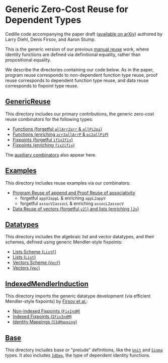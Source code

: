 Generic Zero-Cost Reuse for Dependent Types
===========================================

Cedille code accompanying the paper draft
([available on arXiv](https://arxiv.org/abs/1803.08150)) 
authored by Larry Diehl, Denis Firsov, and Aaron Stump.

This is the generic version of our
previous [manual reuse](https://github.com/larrytheliquid/zero-cost-coercions)
work, where identity functions are defined via definitional equality, 
rather than propositional equality.

We describe the directories containing our code below. As in the paper,
program reuse corresponds to non-dependent function type reuse,
proof reuse corresponds to dependent function type reuse,
and data reuse corresponds to fixpoint type reuse.

[GenericReuse](code/GenericReuse)
---------------------------------

This directory includes our primary contributions,
the generic zero-cost reuse combinators for the following types:
* [Functions (forgetful `allArr2arr` & `allPi2pi`)](code/GenericReuse/FogFun.ced)
* [Functions (enriching `arr2allArrP` & `pi2allPiP`)](code/GenericReuse/EnrFun.ced)
* [Fixpoints (forgetful `ifix2fix`)](code/GenericReuse/FogFix.ced)
* [Fixpoints (enriching `fix2ifix`)](code/GenericReuse/EnrFix.ced)

The [auxiliary combinators](code/GenericReuse/Aux.ced) also appear here.

[Examples](code/Examples)
---------------------------------

This directory includes reuse examples via our combinators:
* [Program Reuse of append and Proof Reuse of associativity](code/Examples/AppendReuse.ced)
  * forgetful `appV2appL` & enriching `appL2appV`
  * forgetful `assocV2assocL` & enriching `assocL2assocV`
* [Data Reuse of vectors (forgetful `v2l`) and lists (enriching `l2v`)](code/Examples/ListVecReuse.ced)

[Datatypes](code/Datatypes)
---------------------------

This directory includes the algebraic list and vector datatypes,
and their schemes, defined using generic Mendler-style fixpoints:
* [Lists Scheme (`ListF`)](code/Datatypes/ListF.ced)
* [Lists (`List`)](code/Datatypes/List.ced)
* [Vectors Scheme (`VecF`)](code/Datatypes/VecF.ced)
* [Vectors (`Vec`)](code/Datatypes/Vec.ced)

[IndexedMendlerInduction](code/IndexedMendlerInduction)
-------------------------------------------------------

This directory imports the generic datatype development
(via efficient Mendler-style fixpoints) by
[Firsov et al.](https://arxiv.org/abs/1803.02473):
* [Non-Indexed Fixpoints (`FixIndM`)](code/IndexedMendlerInduction/FixIndM.ced)
* [Indexed Fixpoints (`IFixIndM`)](code/IndexedMendlerInduction/IFixIndM.ced)
* [Identity Mappings (`IIdMapping`)](code/IndexedMendlerInduction/IIdMapping.ced)

[Base](code/Base)
-----------------

This directory includes base or "prelude" definitions,
like the [`Unit`](code/Base/Unit.ced) and [`Sigma`](code/Base/Sigma.ced) types.
It also includes [`IdDep`](code/Base/Id.ced),
the type of dependent identity functions.

